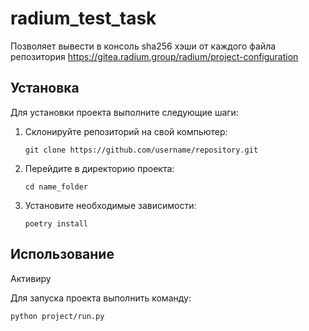 # radium_test_task

Позволяет вывести в консоль sha256 хэши от каждого файла
репозитория  https://gitea.radium.group/radium/project-configuration

## Установка

Для установки проекта выполните следующие шаги:

1. Склонируйте репозиторий на свой компьютер:

    ```
    git clone https://github.com/username/repository.git
    ```

2. Перейдите в директорию проекта:

    ```
    cd name_folder
    ```

3. Установите необходимые зависимости:

    ```
    poetry install
    ```

## Использование

Активиру

Для запуска проекта выполнить команду:

  ```
  python project/run.py
  ```
